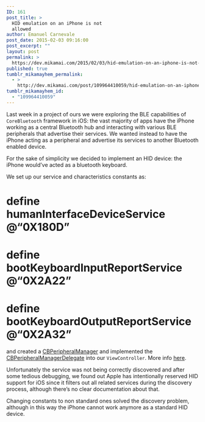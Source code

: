 ```yaml
---
ID: 161
post_title: >
  HID emulation on an iPhone is not
  allowed
author: Emanuel Carnevale
post_date: 2015-02-03 09:16:00
post_excerpt: ""
layout: post
permalink: >
  https://dev.mikamai.com/2015/02/03/hid-emulation-on-an-iphone-is-not-allowed/
published: true
tumblr_mikamayhem_permalink:
  - >
    http://dev.mikamai.com/post/109964410059/hid-emulation-on-an-iphone-is-not-allowed
tumblr_mikamayhem_id:
  - "109964410059"
---
```

<p>Last week in a project of ours we were exploring the BLE capabilities of <code>CoreBluetooth</code> framework in iOS: the vast majority of apps have the iPhone working as a central Bluetooth hub and interacting with various BLE peripherals that advertise their services.
We wanted instead to have the iPhone acting as a peripheral and advertise its services to another Bluetooth enabled device.</p>

<p>For the sake of simplicity we decided to implement an HID device: the iPhone would&rsquo;ve acted as a bluetooth keyboard.</p>

<p>We set up our service and characteristics constants as:</p>

<h1>define humanInterfaceDeviceService @&ldquo;0X180D&rdquo;</h1>

<h1>define bootKeyboardInputReportService @&ldquo;0X2A22&rdquo;</h1>

<h1>define bootKeyboardOutputReportService @&ldquo;0X2A32&rdquo;</h1>

<p>and created a <a href="https://developer.apple.com/library/ios/documentation/CoreBluetooth/Reference/CBPeripheralManager_Class/index.html#//apple_ref/occ/cl/CBPeripheralManager">CBPeripheralManager</a> and implemented the <a href="https://developer.apple.com/library/ios/documentation/CoreBluetooth/Reference/CBPeripheralManagerDelegate_Protocol/index.html#//apple_ref/doc/uid/TP40013016">CBPeripheralManagerDelegate</a> into our <code>ViewController</code>. More info <a href="https://developer.apple.com/library/ios/documentation/NetworkingInternetWeb/Conceptual/CoreBluetooth_concepts/PerformingCommonPeripheralRoleTasks/PerformingCommonPeripheralRoleTasks.html#//apple_ref/doc/uid/TP40013257-CH4-SW1">here</a>.</p>

<p>Unfortunately the service was not being correctly discovered and after some tedious debugging, we found out Apple has intentionally reserved HID support for iOS since it filters out all related services during the discovery process, although there&rsquo;s no clear documentation about that.</p>

<p>Changing constants to non standard ones solved the discovery problem, although in this way the iPhone cannot work anymore as a standard HID device.</p>